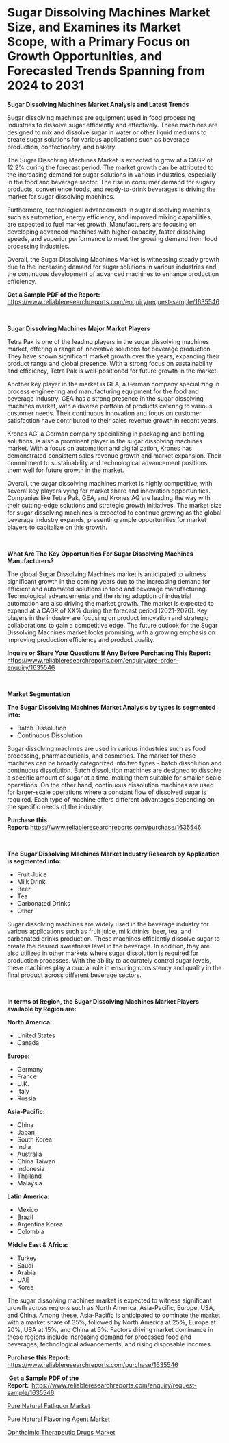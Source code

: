 <p><h1>Sugar Dissolving Machines Market Size, and Examines its Market Scope, with a Primary Focus on Growth Opportunities, and Forecasted Trends Spanning from 2024 to 2031</h1></p><p><strong>Sugar Dissolving Machines Market Analysis and Latest Trends</strong></p>
<p><p>Sugar dissolving machines are equipment used in food processing industries to dissolve sugar efficiently and effectively. These machines are designed to mix and dissolve sugar in water or other liquid mediums to create sugar solutions for various applications such as beverage production, confectionery, and bakery.</p><p>The Sugar Dissolving Machines Market is expected to grow at a CAGR of 12.2% during the forecast period. The market growth can be attributed to the increasing demand for sugar solutions in various industries, especially in the food and beverage sector. The rise in consumer demand for sugary products, convenience foods, and ready-to-drink beverages is driving the market for sugar dissolving machines.</p><p>Furthermore, technological advancements in sugar dissolving machines, such as automation, energy efficiency, and improved mixing capabilities, are expected to fuel market growth. Manufacturers are focusing on developing advanced machines with higher capacity, faster dissolving speeds, and superior performance to meet the growing demand from food processing industries.</p><p>Overall, the Sugar Dissolving Machines Market is witnessing steady growth due to the increasing demand for sugar solutions in various industries and the continuous development of advanced machines to enhance production efficiency.</p></p>
<p><strong>Get a Sample PDF of the Report:&nbsp;</strong> <a href="https://www.reliableresearchreports.com/enquiry/request-sample/1635546">https://www.reliableresearchreports.com/enquiry/request-sample/1635546</a></p>
<p>&nbsp;</p>
<p><strong>Sugar Dissolving Machines Major Market Players</strong></p>
<p><p>Tetra Pak is one of the leading players in the sugar dissolving machines market, offering a range of innovative solutions for beverage production. They have shown significant market growth over the years, expanding their product range and global presence. With a strong focus on sustainability and efficiency, Tetra Pak is well-positioned for future growth in the market.</p><p>Another key player in the market is GEA, a German company specializing in process engineering and manufacturing equipment for the food and beverage industry. GEA has a strong presence in the sugar dissolving machines market, with a diverse portfolio of products catering to various customer needs. Their continuous innovation and focus on customer satisfaction have contributed to their sales revenue growth in recent years.</p><p>Krones AG, a German company specializing in packaging and bottling solutions, is also a prominent player in the sugar dissolving machines market. With a focus on automation and digitalization, Krones has demonstrated consistent sales revenue growth and market expansion. Their commitment to sustainability and technological advancement positions them well for future growth in the market.</p><p>Overall, the sugar dissolving machines market is highly competitive, with several key players vying for market share and innovation opportunities. Companies like Tetra Pak, GEA, and Krones AG are leading the way with their cutting-edge solutions and strategic growth initiatives. The market size for sugar dissolving machines is expected to continue growing as the global beverage industry expands, presenting ample opportunities for market players to capitalize on this growth.</p></p>
<p>&nbsp;</p>
<p><strong>What Are The Key Opportunities For Sugar Dissolving Machines Manufacturers?</strong></p>
<p><p>The global Sugar Dissolving Machines market is anticipated to witness significant growth in the coming years due to the increasing demand for efficient and automated solutions in food and beverage manufacturing. Technological advancements and the rising adoption of industrial automation are also driving the market growth. The market is expected to expand at a CAGR of XX% during the forecast period (2021-2026). Key players in the industry are focusing on product innovation and strategic collaborations to gain a competitive edge. The future outlook for the Sugar Dissolving Machines market looks promising, with a growing emphasis on improving production efficiency and product quality.</p></p>
<p><strong>Inquire or Share Your Questions If Any Before Purchasing This Report:</strong> <a href="https://www.reliableresearchreports.com/enquiry/pre-order-enquiry/1635546">https://www.reliableresearchreports.com/enquiry/pre-order-enquiry/1635546</a></p>
<p>&nbsp;</p>
<p><strong>Market Segmentation</strong></p>
<p><strong>The Sugar Dissolving Machines Market Analysis by types is segmented into:</strong></p>
<p><ul><li>Batch Dissolution</li><li>Continuous Dissolution</li></ul></p>
<p><p>Sugar dissolving machines are used in various industries such as food processing, pharmaceuticals, and cosmetics. The market for these machines can be broadly categorized into two types - batch dissolution and continuous dissolution. Batch dissolution machines are designed to dissolve a specific amount of sugar at a time, making them suitable for smaller-scale operations. On the other hand, continuous dissolution machines are used for larger-scale operations where a constant flow of dissolved sugar is required. Each type of machine offers different advantages depending on the specific needs of the industry.</p></p>
<p><strong>Purchase this Report:&nbsp;</strong><a href="https://www.reliableresearchreports.com/purchase/1635546">https://www.reliableresearchreports.com/purchase/1635546</a></p>
<p>&nbsp;</p>
<p><strong>The Sugar Dissolving Machines Market Industry Research by Application is segmented into:</strong></p>
<p><ul><li>Fruit Juice</li><li>Milk Drink</li><li>Beer</li><li>Tea</li><li>Carbonated Drinks</li><li>Other</li></ul></p>
<p><p>Sugar dissolving machines are widely used in the beverage industry for various applications such as fruit juice, milk drinks, beer, tea, and carbonated drinks production. These machines efficiently dissolve sugar to create the desired sweetness level in the beverage. In addition, they are also utilized in other markets where sugar dissolution is required for production processes. With the ability to accurately control sugar levels, these machines play a crucial role in ensuring consistency and quality in the final product across different beverage sectors.</p></p>
<p>&nbsp;</p>
<p><strong>In terms of Region, the Sugar Dissolving Machines Market Players available by Region are:</strong></p>
<p>
    <p> <strong> North America: </strong>
        <ul>
            <li>United States</li>
            <li>Canada</li>
        </ul>
        </p> 
    <p> <strong> Europe: </strong>
        <ul>
            <li>Germany</li>
            <li>France</li>
            <li>U.K.</li>
            <li>Italy</li>
            <li>Russia</li>
        </ul>
        </p> 
    <p> <strong> Asia-Pacific: </strong>
        <ul>
            <li>China</li>
            <li>Japan</li>
            <li>South Korea</li>
            <li>India</li>
            <li>Australia</li>
            <li>China Taiwan</li>
            <li>Indonesia</li>
            <li>Thailand</li>
            <li>Malaysia</li>
        </ul>
        </p> 
    <p> <strong> Latin America: </strong>
        <ul>
            <li>Mexico</li>
            <li>Brazil</li>
            <li>Argentina Korea</li>
            <li>Colombia</li>
        </ul>
        </p> 
    <p> <strong> Middle East & Africa: </strong>
        <ul>
            <li>Turkey</li>
            <li>Saudi</li>
            <li>Arabia</li>
            <li>UAE</li>
            <li>Korea</li>
        </ul>
    </p>
    </p>
<p><p>The sugar dissolving machines market is expected to witness significant growth across regions such as North America, Asia-Pacific, Europe, USA, and China. Among these, Asia-Pacific is anticipated to dominate the market with a market share of 35%, followed by North America at 25%, Europe at 20%, USA at 15%, and China at 5%. Factors driving market dominance in these regions include increasing demand for processed food and beverages, technological advancements, and rising disposable incomes.</p></p>
<p><strong>Purchase this Report: </strong><a href="https://www.reliableresearchreports.com/purchase/1635546">https://www.reliableresearchreports.com/purchase/1635546</a></p>
<p>&nbsp;<strong>Get a Sample PDF of the Report:&nbsp;&nbsp;</strong><a href="https://www.reliableresearchreports.com/enquiry/request-sample/1635546">https://www.reliableresearchreports.com/enquiry/request-sample/1635546</a></p>
<p><strong></strong></p>
<p><p><a href="https://issuu.com/reportprime-2/docs/pure-natural-fatliquor-market-size-2030.pptx">Pure Natural Fatliquor Market</a></p><p><a href="https://issuu.com/reportprime-2/docs/pure-natural-flavoring-agent-market-size-2030.pptx">Pure Natural Flavoring Agent Market</a></p><p><a href="https://github.com/seekum/Market-Research-Report-List-1/blob/main/ophthalmic-therapeutic-drugs-market.md">Ophthalmic Therapeutic Drugs Market</a></p></p>